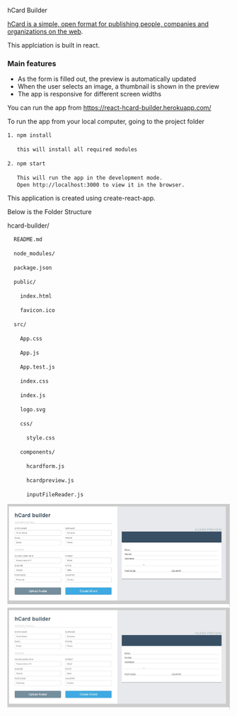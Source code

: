 
hCard Builder

[hCard is a simple, open format for publishing people, companies and
organizations on the web](http://microformats.org/wiki/hCard).

This applciation is built in react. 

### Main features

* As the form is filled out, the preview is automatically updated
* When the user selects an image, a thumbnail is shown in the preview
* The app is responsive for different screen widths

You can run the app from https://react-hcard-builder.herokuapp.com/ 


To run the app from your local computer, going to the project folder
    
    1. npm install
    
       this will install all required modules
       
    2. npm start
    
       This will run the app in the development mode.
       Open http://localhost:3000 to view it in the browser.
   


This application is created using create-react-app.

Below is the Folder Structure


hcard-builder/

      README.md

      node_modules/

      package.json

      public/

        index.html

        favicon.ico

      src/

        App.css

        App.js

        App.test.js

        index.css

        index.js

        logo.svg

        css/

          style.css

        components/

          hcardform.js

          hcardpreview.js

          inputFileReader.js

      
  ![](screenshots/EmptyScreen.png)
  ![](screenshots/EmptyScreen2.png "This is landing page")


   
    
      
    
